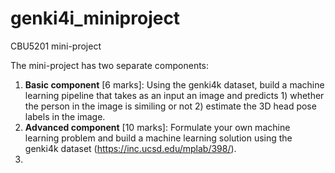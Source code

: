 # genki4i_miniproject
CBU5201 mini-project

The mini-project has two separate components:


1.   **Basic component** [6 marks]: Using the genki4k dataset, build a machine learning pipeline that takes as an input an image and predicts 1) whether the person in the image is similing or not 2) estimate the 3D head pose labels in the image.
2.   **Advanced component** [10 marks]: Formulate your own machine learning problem and build a machine learning solution using the genki4k dataset (https://inc.ucsd.edu/mplab/398/).
3.   
